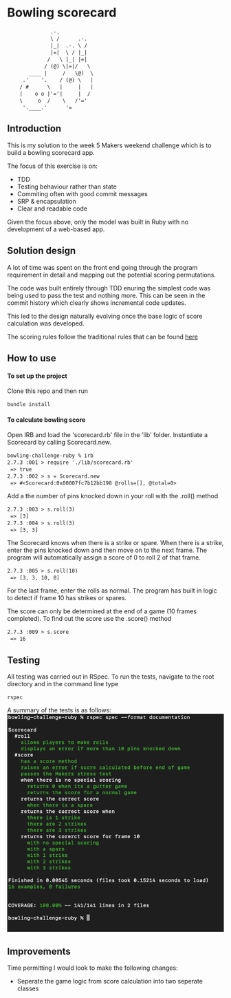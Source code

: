 # Bowling scorecard 

```
              .-.
              \ /      .-.
              |_|  .-. \ /
              |=|  \ / |_|
             /   \ |_| |=|
            / (@) \|=|/   \
       ____ |     /   \@)  \
     .'    '.    / (@) \   |
    / #      \   |     |   |
    |    o o |'='|     |  /
    \     o  /    \   /'='
     '.____.'      '=
 ```

## Introduction 

This is my solution to the week 5 Makers weekend challenge which is to build a bowling scorecard app. 

The focus of this exercise is on:
- TDD
- Testing behaviour rather than state
- Commiting often with good commit messages
- SRP & encapsulation
- Clear and readable code

Given the focus above, only the model was built in Ruby with no development of a web-based app.

## Solution design

A lot of time was spent on the front end going through the program requirement in detail and mapping out the potential scoring permutations.

The code was built entirely through TDD enuring the simplest code was being used to pass the test and nothing more. This can be seen in the commit history which clearly shows incremental code updates.

This led to the design naturally evolving once the base logic of score calculation was developed.

The scoring rules follow the traditional rules that can be found [here](https://en.wikipedia.org/wiki/Ten-pin_bowling#Traditional_scoring)

## How to use

#### To set up the project

Clone this repo and then run 

```
bundle install
```

#### To calculate bowling score

Open IRB and load the 'scorecard.rb' file in the 'lib' folder. Instantiate a Scorecard by calling Scorecard.new. 

```
bowling-challenge-ruby % irb
2.7.3 :001 > require './lib/scorecard.rb'
 => true 
2.7.3 :002 > s = Scorecard.new
 => #<Scorecard:0x00007fc7b12bb198 @rolls=[], @total=0> 
```

Add a the number of pins knocked down in your roll with the .roll() method

```
2.7.3 :003 > s.roll(3)
 => [3] 
2.7.3 :004 > s.roll(3)
 => [3, 3] 
```

The Scorecard knows when there is a strike or spare. When there is a strike, enter the pins knocked down and then move on to the next frame. The program will automatically assign a score of 0 to roll 2 of that frame.

```
2.7.3 :005 > s.roll(10)
 => [3, 3, 10, 0] 
```

For the last frame, enter the rolls as normal. The program has built in logic to detect if frame 10 has strikes or spares.

The score can only be determined at the end of a game (10 frames completed). To find out the score use the .score() method

```
2.7.3 :009 > s.score
 => 16 
```

## Testing

All testing was carried out in RSpec. To run the tests, navigate to the root directory and in the command line type 

```
rspec 
```

A summary of the tests is as follows:
![tests](./images/tests.png)

## Improvements

Time permitting I would look to make the following changes:
 - Seperate the game logic from score calculation into two seperate classes